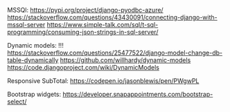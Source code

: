 MSSQl:
https://pypi.org/project/django-pyodbc-azure/
https://stackoverflow.com/questions/43430091/connecting-django-with-mssql-server
https://www.simple-talk.com/sql/t-sql-programming/consuming-json-strings-in-sql-server/

Dynamic models:
!!! https://stackoverflow.com/questions/25477522/django-model-change-db-table-dynamically
https://github.com/willhardy/dynamic-models
https://code.djangoproject.com/wiki/DynamicModels

Responsive SubTotal:
https://codepen.io/jasonblewis/pen/PWgwPL

Bootstrap widgets:
https://developer.snapappointments.com/bootstrap-select/
